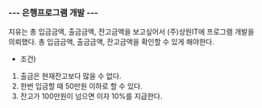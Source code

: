 ### --- 은행프로그램 개발 ---
지유는 총 입금금액, 출금금액, 잔고금액을 보고싶어서 (주)상원IT에 프로그램 개발을 의뢰했다.
총 입금금액, 출금금액, 잔고금액을 
확인할 수 있게 해야한다.
- 조건)
1. 출금은 현재잔고보다 많을 수 없다.
2. 한번 입금할 때 50만원 이하로 할 수 있다.
3. 잔고가 100만원이 넘으면 이자 10%를 지급한다.